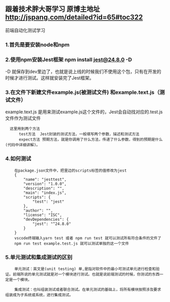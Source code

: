 ## 跟着技术胖大哥学习 原博主地址 http://jspang.com/detailed?id=65#toc322
前端自动化测试学习
### 1.首先是要安装node和npm
### 2.使用npm安装Jest框架  npm install jest@24.8.0 -D
  -D 就保存到dev里边了，也就是说上线的时候我们不使用这个包，只有在开发的时候才进行测试。这样就安装完了Jest框架。
### 3.在文件下新建文件example.js(被测试文件) 和example.text.js（测试文件）
  example.text.js 是用来测试example.js这个文件的，Jest会自动找对应的.test.js文件作为测试文件
  ```
    这里用到两个方法
        test方法  Jest封装的测试方法，一般填写两个参数，描述和测试方法
        expect方法 预期方法，就是你调用了什么方法，传递了什么参数，得到的预期是什么(代码中详细讲解)。
  ```  
### 4.如何测试
```
    在package.json文件中，把里边的scripts标签的值修改为jest
    {
        "name": "jesttest",
        "version": "1.0.0",
        "description": "",
        "main": "index.js",
        "scripts": {
            "test": "jest"
        },
        "author": "",
        "license": "ISC",
        "devDependencies": {
            "jest": "^24.8.0"
        }
    }
    vscode终端输入yarn test 或者 npm run test 就可以测试所有符合条件的文件了
    npm run test example.test.js 就可以测试单独的这一个文件
```
### 5.单元测试和集成测试的区别
```
    单元测试：英文是(unit testing) 单,是指对软件中的最小可测试单元进行检查和验证。前端所说的单元测试就是对一个模块进行测试。也就是说前端测试的时候，你测试的东西一定是一个模块。

    集成测试：也叫组装测试或者联合测试。在单元测试的基础上，将所有模块按照涉及要求组装成为子系统或系统，进行集成测试。
```

